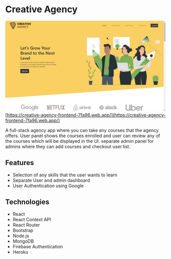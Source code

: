 # Creative Agency
![alt text](src/images/creative-agency.jpg)
[https://creative-agency-frontend-7fa96.web.app/](https://creative-agency-frontend-7fa96.web.app/)

A full-stack agency app where you can take any courses that the agency offers.  User panel shows the courses enrolled and user can review any of the courses which will be displayed in the UI. separate admin panel for admins where they can add courses and checkout user list. 

## Features
- Selection of any skills that the user wants to learn
- Separate User and admin dashboard
- User Authentication using Google



## Technologies
- React
- React Context API
- React Router
- Bootstrap
- Node.js
- MongoDB
- Firebase Authentication
- Heroku
